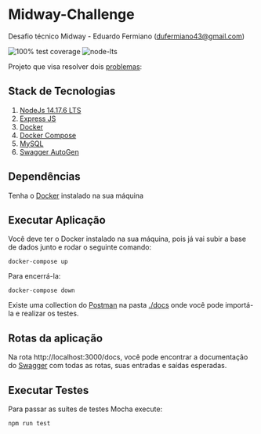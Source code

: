 # Midway-Challenge

Desafio técnico Midway - Eduardo Fermiano (dufermiano43@gmail.com)

![100% test coverage](https://img.shields.io/badge/coverage-100-green.svg)
![node-lts](https://img.shields.io/badge/Node.js-43853D)

Projeto que visa resolver dois [problemas](./docs/Problema.md):

## Stack de Tecnologias

1. [NodeJs 14.17.6 LTS](https://nodejs.org/en/blog/release/v14.17.6/)
2. [Express JS](https://expressjs.com/pt-br/)
3. [Docker](https://www.docker.com/)
4. [Docker Compose](https://docs.docker.com)
5. [MySQL](https://www.mysql.com/)
6. [Swagger AutoGen](https://www.npmjs.com/package/swagger-autogen)

## Dependências

Tenha o [Docker](https://www.docker.com/) instalado na sua máquina

## Executar Aplicação

Você deve ter o Docker instalado na sua máquina, pois já vai subir a base de dados junto e rodar o seguinte comando:

```
docker-compose up
```

Para encerrá-la:

```
docker-compose down
```

Existe uma collection do [Postman](https://www.postman.com/) na pasta [./docs](./docs) onde você pode importá-la e realizar os testes.

## Rotas da aplicação

Na rota http://localhost:3000/docs, você pode encontrar a documentação do [Swagger](https://swagger.io/) com todas as rotas, suas entradas e saídas esperadas.

## Executar Testes

Para passar as suítes de testes Mocha execute:

```
npm run test
```
